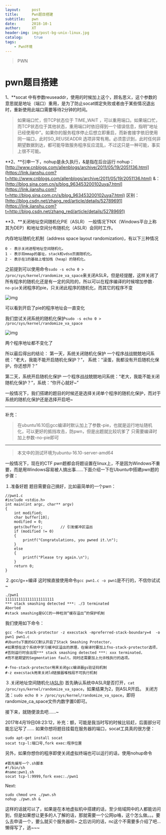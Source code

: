 ```yaml
---
layout:     post
title:      Pwn题目搭建
subtitle:   pwn
date:       2018-10-1
author:     XT
header-img: img/post-bg-unix-linux.jpg
catalog: 	 true
tags:
    - Pwn环境
---
```


>PWN




# pwn题目搭建



1、**socat 中有参数reuseaddr，使用的时候加上这个，顾名思义，这个参数的意思就是地址（端口）重用，是为了防止socat绑定失败或者由于某些情况退出时，重新使用此端口需要等待2分钟的时间。

> 如果端口忙，但TCP状态位于 TIME_WAIT ，可以重用端口。如果端口忙，而TCP状态位于其他状态，重用端口时依旧得到一个错误信息，指明"地址已经使用中"。如果你的服务程序停止后想立即重启，而新套接字依旧使用同一端口，此时SO_REUSEADDR 选项非常有用。必须意识到，此时任何非期望数据到达，都可能导致服务程序反应混乱，不过这只是一种可能，事实上很不可能。

**2、**引申一下，nohup是永久执行，&是指在后台运行
nohup：[http://www.cnblogs.com/allenblogs/archive/2011/05/19/2051136.html](https://link.jianshu.com?t=http://www.cnblogs.com/allenblogs/archive/2011/05/19/2051136.html)
&：[http://blog.sina.com.cn/s/blog_963453200102uya7.html](https://link.jianshu.com?t=http://blog.sina.com.cn/s/blog_963453200102uya7.html)
区别：[http://blog.csdn.net/zhang_red/article/details/52789691](https://link.jianshu.com?t=http://blog.csdn.net/zhang_red/article/details/52789691)

**3、**关闭地址空间随机化PIE（ASLR）
一般情况下NX（Windows平台上称其为DEP）和地址空间分布随机化（ASLR）会同时工作。

内存地址随机化机制（address space layout randomization)，有以下三种情况

```
0 - 表示关闭进程地址空间随机化。
1 - 表示将mmap的基址，stack和vdso页面随机化。
2 - 表示在1的基础上增加栈（heap）的随机化。
```

之前提到可以使用命令`sudo -s echo 0 > /proc/sys/kernel/randomize_va_space`来关闭ASLR，但是经提醒，这样关闭了所有程序的随机化还是有一定的风险的，所以可以在程序编译的时候增加参数`-no-pie`关闭程序的pie，只关闭此程序的随机化，而其它的程序不变

 

![img](https://raw.githubusercontent.com/xineting/xineting.github.io/master/img/b2.bmp)

可以看到开启了pie的程序地址会一直变化

我们尝试关闭系统的随机化保护`sudo -s echo 0 > /proc/sys/kernel/randomize_va_space`

 

![img](https://raw.githubusercontent.com/xineting/xineting.github.io/master/img/b3.bmp)

两个程序地址都不变化了

所以最后得出的结论：
第一天，系统关闭随机化保护
一个程序战战兢兢地问系统：“老大，我能不能开启随机化保护？”，
系统：“滚蛋，我都没有开启随机化保护，你还想开？”

第二天，系统开启随机化保护
一个程序战战兢兢地问系统：“老大，我能不能关闭随机化保护？”，系统：“你开心就好~”

一般情况下，我们搭建的题目的时候还是选择关闭单个程序的随机化保护，而对于系统的随机化保护还是选择开启吧~

------

补充：

> 在ubuntu16.10后gcc编译时默认加上了参数-pie，也就是运行地址随机化，可以更好的抵挡攻击，防pwn，但是出题就比较坑爹了
> 只需要编译时加上参数-no-pie即可

------

> 本文中的测试环境为ubuntu-16.10-server-amd64

一般情况下，现在的CTF pwn题都会将题设置在linux上，不是因为Windows不重要，而是用Windows容易被人搞出事……下面介绍一下在Ubuntu中搭建pwn题的步骤：

１.准备好题
题目需要自己搞好，比如最简单的一个pwn：

```
//pwn1.c
#include <stdio.h>
int main(int argc, char** argv)
{
    int modified;
    char buffer[10];
    modified = 0;
    gets(buffer);        // 引发缓冲区溢出
    if (modified != 0)
    {
        printf("Congratulations, you pwned it.\n");
    }
    else
    {
        printf("Please try again.\n");
    }
    return 0;
}
```

２.gcc/g++编译
这时候直接使用命令`gcc pwn1.c -o pwn1`是不行的，不信你试试~

```
./pwn1
1111111111111111111111
*** stack smashing detected ***: ./3 terminated
Aborted
#stack smashing是GCC的一种检测“缓存溢出”的保护机制
```

我们使用如下命令：

```
gcc -fno-stack-protector -z execstack -mpreferred-stack-boundary=4  -o pwn1 pwn1.c
#Ubuntu下面的GCC默认开启了Stack Smashing Protector，
#如果想在这个系统中学习缓冲区溢出的原理，在编译时要加上fno-stack-protector选项，
#否则运行时会出现*** stack smashing detected ***: xxx terminated，
#而不是期望的Segmentation fault。同时还需要加上允许栈执行的选项。

#-fno-stack-protector用来关闭gcc编译器gs验证码机制
#-z execstack用来关闭ld链接器堆栈段不可执行机制
```

３.关闭地址空间随机化([ASLR](https://link.jianshu.com?t=http://baike.baidu.com/link?url=0M_Csy1VHlC-gs_wun4cNsbyBiI3znoH-XdUuKGbKOt4j6mVy1CU9h2AmmJ2cXT3NId-ZtTOiddlait6X3lekK))
首先确认系统中ASLR是否打开，`cat /proc/sys/kernel/randomize_va_space`，如果结果为2，则ASLR开启。
关闭方法：`sudo echo 0 > /proc/sys/kernel/randomize_va_space`，即将randomize_ca_space文件内数字置0即可。

接下来，就随便浪去吧……~

2017年4月19日08:23:12，补充：额，可能是我当时写的时候比较赶，后面部分可能忘记写了……
如果你想将题目挂载在服务器的端口，socat工具真的很方便：

```
sudo apt-get install socat
socat tcp-l:端口号,fork exec:程序位置
```

另外，如果你想你的程序即使关闭虚拟终端也可以运行的话，使用nohup命令

```
#首先编写一个.sh脚本
#!/bin/sh
#name:pwn1.sh
socat tcp-l:9999,fork exec:./pwn1
```

Next:

```
sudo chmod u+x ./pwn.sh
nohup ./pwn.sh &
```

这样的话就可以了，如果是在本地虚拟机中搭建的话，至少局域网中的人都能访问到，但是如果想让更多的人了解的话，那就需要一个公网ip咯，这个怎么做。。。要么去申请一个，要么就买个服务器呗~
之后访问的话，nc这个不需要多介绍了吧...懒得写了，逃~~~